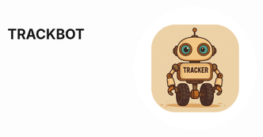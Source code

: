 <img src="/assets/Trackbot.png" align="right" width="250" alt="header pic" style="border-radius: 50%;" />

# TRACKBOT

